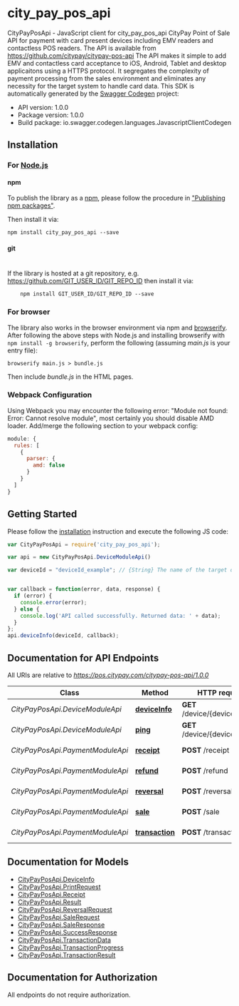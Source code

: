 # city_pay_pos_api

CityPayPosApi - JavaScript client for city_pay_pos_api
CityPay Point of Sale API for payment with card present devices including EMV readers and contactless POS readers.  The API is available from https://github.com/citypay/citypay-pos-api  The API makes it simple to add EMV and contactless card acceptance to iOS, Android, Tablet and desktop applicaitons using a HTTPS protocol. It segregates the complexity of payment processing from the sales environment and eliminates any necessity for the target system to handle card data. 
This SDK is automatically generated by the [Swagger Codegen](https://github.com/swagger-api/swagger-codegen) project:

- API version: 1.0.0
- Package version: 1.0.0
- Build package: io.swagger.codegen.languages.JavascriptClientCodegen

## Installation

### For [Node.js](https://nodejs.org/)

#### npm

To publish the library as a [npm](https://www.npmjs.com/),
please follow the procedure in ["Publishing npm packages"](https://docs.npmjs.com/getting-started/publishing-npm-packages).

Then install it via:

```shell
npm install city_pay_pos_api --save
```

#### git
#
If the library is hosted at a git repository, e.g.
https://github.com/GIT_USER_ID/GIT_REPO_ID
then install it via:

```shell
    npm install GIT_USER_ID/GIT_REPO_ID --save
```

### For browser

The library also works in the browser environment via npm and [browserify](http://browserify.org/). After following
the above steps with Node.js and installing browserify with `npm install -g browserify`,
perform the following (assuming *main.js* is your entry file):

```shell
browserify main.js > bundle.js
```

Then include *bundle.js* in the HTML pages.

### Webpack Configuration

Using Webpack you may encounter the following error: "Module not found: Error:
Cannot resolve module", most certainly you should disable AMD loader. Add/merge
the following section to your webpack config:

```javascript
module: {
  rules: [
    {
      parser: {
        amd: false
      }
    }
  ]
}
```

## Getting Started

Please follow the [installation](#installation) instruction and execute the following JS code:

```javascript
var CityPayPosApi = require('city_pay_pos_api');

var api = new CityPayPosApi.DeviceModuleApi()

var deviceId = "deviceId_example"; // {String} The name of the target device used by the API.


var callback = function(error, data, response) {
  if (error) {
    console.error(error);
  } else {
    console.log('API called successfully. Returned data: ' + data);
  }
};
api.deviceInfo(deviceId, callback);

```

## Documentation for API Endpoints

All URIs are relative to *https://pos.citypay.com/citypay-pos-api/1.0.0*

Class | Method | HTTP request | Description
------------ | ------------- | ------------- | -------------
*CityPayPosApi.DeviceModuleApi* | [**deviceInfo**](docs/DeviceModuleApi.md#deviceInfo) | **GET** /device/{deviceId}/info | Device Information
*CityPayPosApi.DeviceModuleApi* | [**ping**](docs/DeviceModuleApi.md#ping) | **GET** /device/{deviceId}/ping | Device Ping
*CityPayPosApi.PaymentModuleApi* | [**receipt**](docs/PaymentModuleApi.md#receipt) | **POST** /receipt | Receipt Print
*CityPayPosApi.PaymentModuleApi* | [**refund**](docs/PaymentModuleApi.md#refund) | **POST** /refund | Refund Transaction
*CityPayPosApi.PaymentModuleApi* | [**reversal**](docs/PaymentModuleApi.md#reversal) | **POST** /reversal | Reversal Tranasction
*CityPayPosApi.PaymentModuleApi* | [**sale**](docs/PaymentModuleApi.md#sale) | **POST** /sale | Sale Transaction
*CityPayPosApi.PaymentModuleApi* | [**transaction**](docs/PaymentModuleApi.md#transaction) | **POST** /transaction | Transaction Status


## Documentation for Models

 - [CityPayPosApi.DeviceInfo](docs/DeviceInfo.md)
 - [CityPayPosApi.PrintRequest](docs/PrintRequest.md)
 - [CityPayPosApi.Receipt](docs/Receipt.md)
 - [CityPayPosApi.Result](docs/Result.md)
 - [CityPayPosApi.ReversalRequest](docs/ReversalRequest.md)
 - [CityPayPosApi.SaleRequest](docs/SaleRequest.md)
 - [CityPayPosApi.SaleResponse](docs/SaleResponse.md)
 - [CityPayPosApi.SuccessResponse](docs/SuccessResponse.md)
 - [CityPayPosApi.TransactionData](docs/TransactionData.md)
 - [CityPayPosApi.TransactionProgress](docs/TransactionProgress.md)
 - [CityPayPosApi.TransactionResult](docs/TransactionResult.md)


## Documentation for Authorization

 All endpoints do not require authorization.

